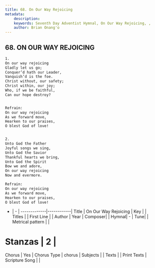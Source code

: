 ```yaml
---
title: 68. On Our Way Rejoicing
metadata:
    description: 
    keywords: Seventh Day Adventist Hymnal, On Our Way Rejoicing, , 
    author: Brian Onang'o
---
```



## 68. ON OUR WAY REJOICING

```txt
1.
On our way rejoicing
Gladly let us go;
Conquer’d hath our Leader,
Vanquish’d is the foe.
Christ without, our safety;
Christ within, our joy;
Who, if we be faithful,
Can our hope destroy?


Refrain:
On our way rejoicing
As we forward move,
Hearken to our praises,
O blest God of love!


2.
Unto God the Father
Joyful songs we sing,
Unto God the Savior
Thankful hearts we bring,
Unto God the Spirit
Bow we and adore,
On our way rejoicing
Now and evermore.

Refrain:
On our way rejoicing
As we forward move,
Hearken to our praises,
O blest God of love!

```

- |   -  |
-------------|------------|
Title | On Our Way Rejoicing |
Key |  |
Titles |  |
First Line |  |
Author | 
Year | 
Composer|  |
Hymnal|  - |
Tune|  |
Metrical pattern | |
# Stanzas | 2 |
Chorus | Yes |
Chorus Type | chorus |
Subjects |  |
Texts |  |
Print Texts | 
Scripture Song |  |
  
